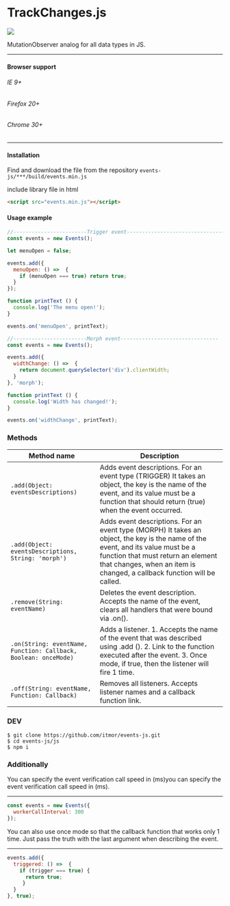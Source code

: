 # TrackChanges.js 
![](https://i.ibb.co/qyG1j01/track-Changes-Logo-Min.png)

MutationObserver analog for all data types in JS.

 ******
#### Browser support
###### IE 9+
###### Firefox 20+
###### Chrome 30+
 ******
#### Installation
Find and download the file from the repository
``
events-js/***/build/events.min.js
``

include library file in html
```html
<script src="events.min.js"></script>
```

#### Usage example
```javascript
//------------------------Trigger event--------------------------------
const events = new Events();

let menuOpen = false;

events.add({
  menuOpen: () =>  {
    if (menuOpen === true) return true;
  }
});

function printText () {
  console.log('The menu open!');
}

events.on('menuOpen', printText);

//------------------------Morph event--------------------------------
const events = new Events();

events.add({
  widthСhange: () =>  {
    return document.querySelector('div').clientWidth;
  }
}, 'morph');

function printText () {
  console.log('Width has changed!');
}

events.on('widthСhange', printText);
```

### Methods
| Method name | Description                    |
| ------------- | ------------------------------ |
| `.add(Object: eventsDescriptions)`      |  Adds event descriptions. For an event type (TRIGGER) It takes an object, the key is the name of the event, and its value must be a function that should return (true) when the event occurred. |
| `.add(Object: eventsDescriptions, String: 'morph')`      |  Adds event descriptions. For an event type (MORPH) It takes an object, the key is the name of the event, and its value must be a function that must return an element that changes, when an item is changed, a callback function will be called. |
| `.remove(String: eventName)`   | Deletes the event description. Accepts the name of the event, clears all handlers that were bound via .on(). |
| `.on(String: eventName, Function: Callback, Boolean: onceMode)`     |Adds a listener. 1. Accepts the name of the event that was described using .add ().  2. Link to the function executed after the event.  3. Once mode, if true, then the listener will fire 1 time.|
| `.off(String: eventName, Function: Callback)`   | Removes all listeners. Accepts listener names and a callback function link. |
### DEV
```
$ git clone https://github.com/itmor/events-js.git
$ cd events-js/js
$ npm i
```

### Additionally
You can specify the event verification call speed in (ms)you can specify the event verification call speed in (ms).
 ******
```javascript
const events = new Events({
  workerCallInterval: 300
});
``` 
You can also use once mode so that the callback function that works only 1 time. 
Just pass the truth with the last argument when describing the event.
 ******
```javascript
events.add({
  triggered: () =>  {
    if (trigger === true) {
      return true;
     }
  }
}, true);
``` 
